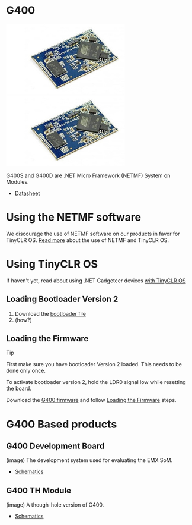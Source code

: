 # G400
![G400S](images/g400s.jpg) ![G400D](images/g400s.jpg)

G400S and G400D are .NET Micro Framework (NETMF) System on Modules.

* [Datasheet]()

# Using the NETMF software
We discourage the use of NETMF software on our products in favor for TinyCLR OS. [Read more](../legacy_products/netmf/intro.md) about the use of NETMF and TinyCLR OS.

# Using TinyCLR OS
If haven't yet, read about using .NET Gadgeteer devices [with TinyCLR OS](../legacy_products/netmf/intro.md#with-tinyclr-os)

## Loading Bootloader Version 2
1. Download the [bootloader file](../loaders/bootloader.md#g400)
2. (how?)

## Loading the Firmware

> [!Tip]
> First make sure you have bootloader Version 2 loaded. This needs to be done only once.

To activate bootloader version 2, hold the LDR0 signal low while resetting the board.

Download the [G400 firmware](../../tinyclr/downloads.md#g400) and follow [Loading the Firmware](../loaders/bootloader.md#loading-the-firmware) steps.


# G400 Based products
## G400 Development Board
(image)
The development system used for evaluating the EMX SoM.

* [Schematics]()

## G400 TH Module
(image)
A though-hole version of G400.

* [Schematics]()
